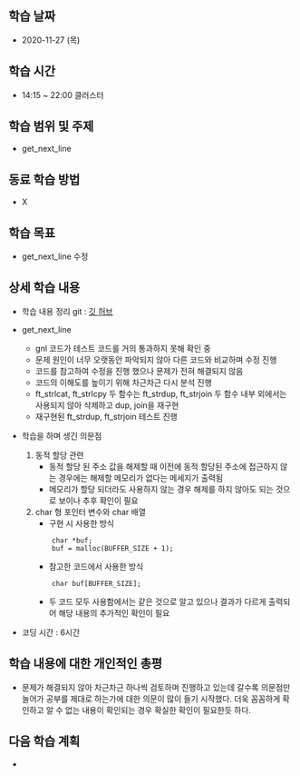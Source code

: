 학습 날짜
---
+ 2020-11-27 (목)

학습 시간
---
+ 14:15 ~ 22:00 클러스터

학습 범위 및 주제
---
+ get_next_line

동료 학습 방법
---
+ X

학습 목표
---
+ get_next_line 수정

상세 학습 내용
---
+ 학습 내용 정리 git : [깃 허브](https://github.com/kiskim/study)   

+ get_next_line
    + gnl 코드가 테스트 코드를 거의 통과하지 못해 확인 중
    + 문제 원인이 너무 오랫동안 파악되지 않아 다른 코드와 비교하며 수정 진행
    + 코드를 참고하여 수정을 진행 했으나 문제가 전혀 해결되지 않음
    + 코드의 이해도를 높이기 위해 차근차근 다시 분석 진행
    + ft_strlcat, ft_strlcpy 두 함수는 ft_strdup, ft_strjoin 두 함수 내부 외에서는 사용되지 않아 삭제하고 dup, join을 재구현
    + 재구현된 ft_strdup, ft_strjoin 테스트 진행
+ 학습을 하며 생긴 의문점
    1. 동적 할당 관련
        + 동적 할당 된 주소 값을 해제할 때 이전에 동적 할당된 주소에 접근하지 않는 경우에는 해제할 메모리가 없다는 메세지가 출력됨
        + 메모리가 할당 되더라도 사용하지 않는 경우 해제를 하지 않아도 되는 것으로 보이나 추후 확인이 필요
    2. char 형 포인터 변수와 char 배열
        + 구현 시 사용한 방식
        ~~~
            char *buf;
            buf = malloc(BUFFER_SIZE + 1);
        ~~~
        + 참고한 코드에서 사용한 방식
        ~~~
            char buf[BUFFER_SIZE];
        ~~~
        + 두 코드 모두 사용함에서는 같은 것으로 알고 있으나 결과가 다르게 출력되어 해당 내용의 추가적인 확인이 필요

+ 코딩 시간 : 6시간

학습 내용에 대한 개인적인 총평
---
+ 문제가 해결되지 않아 차근차근 하나씩 검토하며 진행하고 있는데 갈수록 의문점만 늘어가 공부를 제대로 하는가에 대한 의문이 많이 들기 시작했다. 더욱 꼼꼼하게 확인하고 알 수 없는 내용이 확인되는 경우 확실한 확인이 필요한듯 하다.

다음 학습 계획
---
+ 